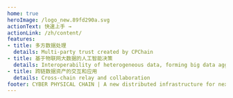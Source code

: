 ```yaml
---
home: true
heroImage: /logo_new.89fd290a.svg
actionText: 快速上手 →
actionLink: /zh/content/
features:
- title: 多方数据处理
  details: Multi-party trust created by CPChain
- title: 基于物联网大数据的人工智能决策
  details: Interoperability of heterogeneous data, forming big data aggregation
- title: 跨链数据资产的交互和应用
  details: Cross-chain relay and collaboration
footer: CYBER PHYSICAL CHAIN | A new distributed infrastructure for next generation IoT
---
```


